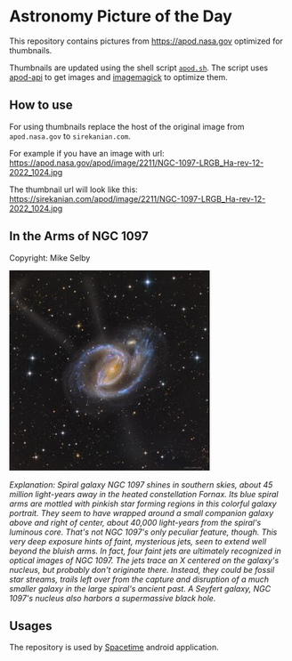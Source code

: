 # Astronomy Picture of the Day

This repository contains pictures from https://apod.nasa.gov optimized for thumbnails.

Thumbnails are updated using the shell script [`apod.sh`](apod.sh). The script
uses [apod-api](https://github.com/nasa/apod-api) to get images and [imagemagick](https://imagemagick.org) to
optimize them.

## How to use

For using thumbnails replace the host of the original image from `apod.nasa.gov` to `sirekanian.com`.

For example if you have an image with url:<br>
https://apod.nasa.gov/apod/image/2211/NGC-1097-LRGB_Ha-rev-12-2022_1024.jpg

The thumbnail url will look like this:<br>
https://sirekanian.com/apod/image/2211/NGC-1097-LRGB_Ha-rev-12-2022_1024.jpg

## In the Arms of NGC 1097

Copyright: Mike Selby

[![the picture of the day][1]][2]

_Explanation: Spiral galaxy NGC 1097 shines in southern skies, about 45 million light-years away in the heated constellation Fornax. Its blue spiral arms are mottled with pinkish star forming regions in this colorful galaxy portrait. They seem to have wrapped around a small companion galaxy above and right of center, about 40,000 light-years from the spiral's luminous core. That's not NGC 1097's only peculiar feature, though. This very deep exposure hints of faint, mysterious jets, seen to extend well beyond the bluish arms. In fact, four faint jets are ultimately recognized in optical images of NGC 1097. The jets trace an X centered on the galaxy's nucleus, but probably don't originate there. Instead, they could be fossil star streams, trails left over from the capture and disruption of a much smaller galaxy in the large spiral's ancient past. A Seyfert galaxy, NGC 1097's nucleus also harbors a supermassive black hole._

## Usages

The repository is used by [Spacetime][3] android application.

[1]: image/2211/NGC-1097-LRGB_Ha-rev-12-2022_1024.jpg

[2]: https://apod.nasa.gov/apod/image/2211/NGC-1097-LRGB_Ha-rev-12-2022_1024.jpg

[3]: https://github.com/sirekanian/spacetime

